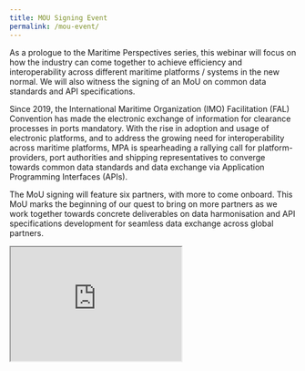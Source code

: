 ```yaml
---
title: MOU Signing Event
permalink: /mou-event/
---
```


As a prologue to the Maritime Perspectives series, this webinar will focus on how the industry can come together to achieve efficiency and interoperability across different maritime platforms / systems in the new normal. We will also witness the signing of an MoU on common data standards and API specifications.

Since 2019, the International Maritime Organization (IMO) Facilitation (FAL) Convention has made the electronic exchange of information for clearance processes in ports mandatory. With the rise in adoption and usage of electronic platforms, and to address the growing need for interoperability across maritime platforms, MPA is spearheading a rallying call for platform-providers, port authorities and shipping representatives to converge towards common data standards and data exchange via Application Programming Interfaces (APIs).

The MoU signing will feature six partners, with more to come onboard. This MoU marks the beginning of our quest to bring on more partners as we work together towards concrete deliverables on data harmonisation and API specifications development for seamless data exchange across global partners.

<iframe src="https://www.youtube.com/watch?v=-rbi_k-URjw" style="height:200px;width:300px;display:block" title="Maritime Perspective Webinar: Digital Connectivity & Data Standards">
